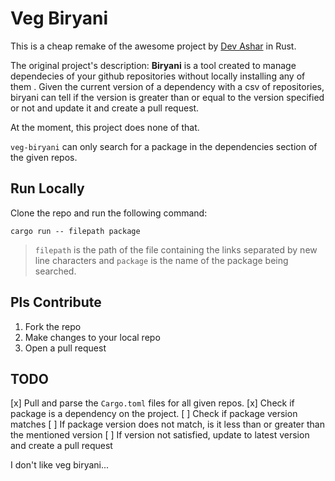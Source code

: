 # Veg Biryani

This is a cheap remake of the awesome project by [Dev Ashar](https://github.com/devashar13/biryani-cli) in Rust.

The original project's description: 
**Biryani** is a tool created to manage dependecies of your github repositories without locally installing any of them . Given the current version of a dependency with a csv of repositories, biryani can tell if the version is greater than or equal to the version specified or not and update it and create a pull request.

At the moment, this project does none of that.

`veg-biryani` can only search for a package in the dependencies section of the given repos.

## Run Locally

Clone the repo and run the following command:
```
cargo run -- filepath package
```
> `filepath` is the path of the file containing the links separated by new line characters and `package` is the name of the package being searched.

## Pls Contribute

1. Fork the repo
2. Make changes to your local repo
3. Open a pull request

## TODO
[x] Pull and parse the `Cargo.toml` files for all given repos.
[x] Check if package is a dependency on the project.
[ ] Check if package version matches
[ ] If package version does not match, is it less than or greater than the mentioned version
[ ] If version not satisfied, update to latest version and create a pull request

I don't like veg biryani...
